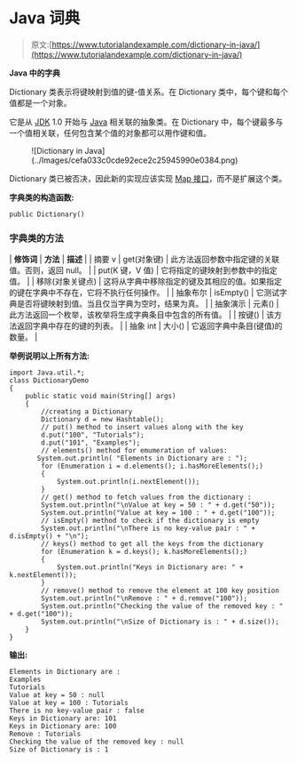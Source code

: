 # Java 词典

> 原文:[https://www.tutorialandexample.com/dictionary-in-java/](https://www.tutorialandexample.com/dictionary-in-java/)

**Java 中的字典**

Dictionary 类表示将键映射到值的键-值关系。在 Dictionary 类中，每个键和每个值都是一个对象。

它是从 [JDK](https://www.tutorialandexample.com/jdk) 1.0 开始与 [Java](https://www.tutorialandexample.com/java-tutorial) 相关联的抽象类。在 Dictionary 中，每个键最多与一个值相关联，任何包含某个值的对象都可以用作键和值。

<figure class="aligncenter">![Dictionary in Java](../Images/cefa033c0cde92ece2c25945990e0384.png)</figure>

Dictionary 类已被否决，因此新的实现应该实现 [Map 接口](https://www.tutorialandexample.com/java-map-interface)，而不是扩展这个类。

**字典类的构造函数:**

```
public Dictionary()
```

### 字典类的方法

| **修饰词** | **方法** | **描述** |
| 摘要 v | get(对象键) | 此方法返回参数中指定键的关联值。否则，返回 null。 |
| put(K 键，V 值) | 它将指定的键映射到参数中的指定值。 |
| 移除(对象关键点) | 这将从字典中移除指定的键及其相应的值。如果指定的键在字典中不存在，它将不执行任何操作。 |
| 抽象布尔 | isEmpty() | 它测试字典是否将键映射到值。当且仅当字典为空时，结果为真。 |
| 抽象演示 | 元素() | 此方法返回一个枚举，该枚举将生成字典条目中包含的所有值。 |
| 按键() | 该方法返回字典中存在的键的列表。 |
| 抽象 int | 大小() | 它返回字典中条目(键值)的数量。 |

**举例说明以上所有方法:**

```
import Java.util.*;
class DictionaryDemo
{
    public static void main(String[] args)
    {
        //creating a Dictionary
        Dictionary d = new Hashtable();
        // put() method to insert values along with the key
        d.put("100", "Tutorials");
        d.put("101", "Examples");
        // elements() method for emumeration of values:
       System.out.println( "Elements in Dictionary are : ");
        for (Enumeration i = d.elements(); i.hasMoreElements();)
        {
            System.out.println(i.nextElement());
        }
        // get() method to fetch values from the dictionary :
        System.out.println("\nValue at key = 50 : " + d.get("50"));
        System.out.println("Value at key = 100 : " + d.get("100"));
        // isEmpty() method to check if the dictionary is empty
        System.out.println("\nThere is no key-value pair : " + d.isEmpty() + "\n");
        // keys() method to get all the keys from the dictionary
        for (Enumeration k = d.keys(); k.hasMoreElements();)
        {
            System.out.println("Keys in Dictionary are: " + k.nextElement());
        }
        // remove() method to remove the element at 100 key position
        System.out.println("\nRemove : " + d.remove("100"));
        System.out.println("Checking the value of the removed key : " + d.get("100"));
        System.out.println("\nSize of Dictionary is : " + d.size());
    }
} 
```

**输出:**

```
Elements in Dictionary are :
Examples
Tutorials
Value at key = 50 : null
Value at key = 100 : Tutorials
There is no key-value pair : false
Keys in Dictionary are: 101
Keys in Dictionary are: 100
Remove : Tutorials
Checking the value of the removed key : null
Size of Dictionary is : 1 
```